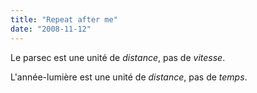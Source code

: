 ```yaml
---
title: "Repeat after me"
date: "2008-11-12"
---
```


Le parsec est une unité de _distance_, pas de _vitesse_.

L'année-lumière est une unité de _distance_, pas de _temps_.
